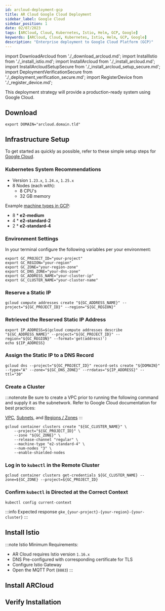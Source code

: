 ```yaml
---
id: arcloud-deployment-gcp
title: AR Cloud Google Cloud Deployment
sidebar_label: Google Cloud
sidebar_position: 1
date: 02/07/2023
tags: [ARCloud, Cloud, Kubernetes, Istio, Helm, GCP, Google]
keywords: [ARCloud, Cloud, Kubernetes, Istio, Helm, GCP, Google]
description: "Enterprise deployment to Google Cloud Platform (GCP)"
---
```

import DownloadArcloud from './_download_arcloud.md';
import InstallIstio from './_install_istio.md';
import InstallArcloud from './_install_arcloud.md';
import InstallArcloudSetupSecure from './_install_arcloud_setup_secure.md';
import DeploymentVerificationSecure from './_deployment_verification_secure.md';
import RegisterDevice from './_register_device.md';

This deployment strategy will provide a production-ready system using Google Cloud.

## Download

<DownloadArcloud />

```shell
export DOMAIN="arcloud.domain.tld"
```

## Infrastructure Setup

To get started as quickly as possible, refer to these simple setup steps for [Google Cloud](https://cloud.google.com/sdk/docs/install).

### Kubernetes System Recommendations

- Version `1.23.x`, `1.24.x`, `1.25.x`
- 8 Nodes (each with):
  - 8 CPU's
  - 32 GB memory

Example [machine types in GCP](https://cloud.google.com/compute/docs/general-purpose-machines):

- 8 * **e2-medium**
- 4 * **e2-standard-2**
- 2 * **e2-standard-4**

### Environment Settings

In your terminal configure the following variables per your environment:

```shell showLineNumbers
export GC_PROJECT_ID="your-project"
export GC_REGION="your-region"
export GC_ZONE="your-region-zone"
export GC_DNS_ZONE="your-dns-zone"
export GC_ADDRESS_NAME="your-cluster-ip"
export GC_CLUSTER_NAME="your-cluster-name"
```

### Reserve a Static IP

```shell
gcloud compute addresses create "${GC_ADDRESS_NAME}" --project="${GC_PROJECT_ID}" --region="${GC_REGION}"
```

### Retrieved the Reserved Static IP Address

```shell showLineNumbers
export IP_ADDRESS=$(gcloud compute addresses describe "${GC_ADDRESS_NAME}" --project="${GC_PROJECT_ID}" --region="${GC_REGION}" --format='get(address)')
echo ${IP_ADDRESS}
```

### Assign the Static IP to a DNS Record

```shell
gcloud dns --project="${GC_PROJECT_ID}" record-sets create "${DOMAIN}" --type="A" --zone="${GC_DNS_ZONE}" --rrdatas="${IP_ADDRESS}" --ttl="30"
```

### Create a Cluster

:::notenote
Be sure to create a VPC prior to running the following command and supply it as the subnetwork. Refer to Google Cloud documentation for best practices:

[VPC](https://cloud.google.com/vpc/docs/vpc), [Subnets](https://cloud.google.com/vpc/docs/subnets), and [Regions / Zones](https://cloud.google.com/compute/docs/regions-zones)
:::

```shell showLineNumbers
gcloud container clusters create "${GC_CLUSTER_NAME}" \
    --project="${GC_PROJECT_ID}" \
    --zone "${GC_ZONE}" \
    --release-channel "regular" \
    --machine-type "e2-standard-4" \
    --num-nodes "3" \
    --enable-shielded-nodes
```

### Log in to `kubectl` in the Remote Cluster

```shell
gcloud container clusters get-credentials ${GC_CLUSTER_NAME} --zone=${GC_ZONE} --project=${GC_PROJECT_ID}
```

### Confirm `kubectl` is Directed at the Correct Context

```shell
kubectl config current-context
```

:::info Expected response
`gke_{your-project}-{your-region}-{your-cluster}`
:::

## Install Istio

:::note Istio
Minimum Requirements:

- AR Cloud requires Istio version `1.16.x`
- DNS Pre-configured with corresponding certificate for TLS
- Configure Istio Gateway
- Open the MQTT Port (`8883`)
:::

<InstallIstio />

## Install ARCloud

<InstallArcloud />

<InstallArcloudSetupSecure />

## Verify Installation

<DeploymentVerificationSecure />

<RegisterDevice />
